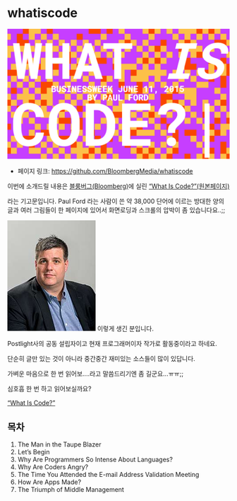 # whatiscode

![이미지](../img/017-08-01.png)

- 페이지 링크: https://github.com/BloombergMedia/whatiscode


이번에 소개드릴 내용은 [블룸버그(Bloomberg)](http://www.bloomberg.com/)에 실린 [“What Is Code?”(원본페이지)](http://www.bloomberg.com/whatiscode)

라는 기고문입니다.   Paul Ford 라는 사람이 쓴 약 38,000 단어에 이르는 방대한 양의 글과 여러 그림들이 한 페이지에 있어서 화면로딩과 스크롤의 압박이 좀 있습니다요..;;

![이미지](../img/017-08-02.jpg) 이렇게 생긴 분입니다. 

Postlight사의 공동 설립자이고 현재 프로그래머이자 작가로 활동중이라고 하네요.

단순히 글만 있는 것이 아니라 중간중간 재미있는 소스들이 많이 있답니다.

가벼운 마음으로 한 번 읽어보....라고 말씀드리기엔 좀 길군요...ㅠㅠ;;

심호흡 한 번 하고 읽어보실까요?
  
 [“What Is Code?”](http://www.bloomberg.com/whatiscode)
## 목차
 1. The Man in the Taupe Blazer
 2. Let’s Begin
 3. Why Are Programmers So Intense About Languages?
 4. Why Are Coders Angry?
 5. The Time You Attended the E-mail Address Validation Meeting
 6. How Are Apps Made?
 7. The Triumph of Middle Management
